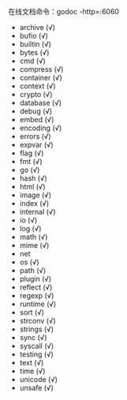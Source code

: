 在线文档命令：godoc -http=:6060

* archive (√)
* bufio (√)
* builtin (√)
* bytes (√)
* cmd (√)
* compress (√)
* container (√)
* context (√)
* crypto (√)
* database (√)
* debug (√)
* embed (√)
* encoding (√)
* errors (√)
* expvar (√)
* flag (√)
* fmt (√)
* go (√)
* hash (√)
* html (√)
* image (√)
* index (√)
* internal (√)
* io (√)
* log (√)
* math (√)
* mime (√)
* net
* os (√)
* path (√)
* plugin (√)
* reflect (√)
* regexp (√)
* runtime (√)
* sort (√)
* strconv (√)
* strings (√)
* sync (√)
* syscall (√)
* testing (√)
* text (√)
* time (√)
* unicode (√)
* unsafe (√)